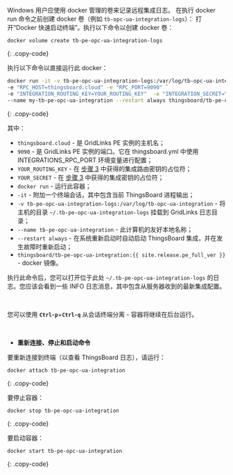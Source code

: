 Windows 用户应使用 docker 管理的卷来记录远程集成日志。
在执行 docker run 命令之前创建 docker 卷（例如 `tb-opc-ua-integration-logs`）：
打开“Docker 快速启动终端”。执行以下命令以创建 docker 卷：

``` 
docker volume create tb-pe-opc-ua-integration-logs
```
{: .copy-code}

执行以下命令以直接运行此 docker：

```bash
docker run -it -v tb-pe-opc-ua-integration-logs:/var/log/tb-opc-ua-integration `
-e "RPC_HOST=thingsboard.cloud" -e "RPC_PORT=9090" `
-e "INTEGRATION_ROUTING_KEY=YOUR_ROUTING_KEY"  -e "INTEGRATION_SECRET=YOUR_SECRET" `
--name my-tb-pe-opc-ua-integration --restart always thingsboard/tb-pe-opc-ua-integration:{{ site.release.pe_full_ver }}
```
{: .copy-code}

其中：

- `thingsboard.cloud` - 是 GridLinks PE 实例的主机名；
- `9090` - 是 GridLinks PE 实例的端口。它在 thingsboard.yml 中使用 INTEGRATIONS_RPC_PORT 环境变量进行配置；
- `YOUR_ROUTING_KEY` - 在 [步骤 3](/docs/user-guide/integrations/remote-integrations/#step-3-save-remote-integration-credentials) 中获得的集成路由密钥的占位符；
- `YOUR_SECRET` - 在 [步骤 3](/docs/user-guide/integrations/remote-integrations/#step-3-save-remote-integration-credentials) 中获得的集成密钥的占位符；
- `docker run` - 运行此容器；
- `-it` - 附加一个终端会话，其中包含当前 ThingsBoard 进程输出；
- `-v tb-pe-opc-ua-integration-logs:/var/log/tb-opc-ua-integration` - 将主机的目录 `~/.tb-pe-opc-ua-integration-logs` 挂载到 GridLinks 日志目录；
- `--name tb-pe-opc-ua-integration` - 此计算机的友好本地名称；
- `--restart always` - 在系统重新启动时自动启动 ThingsBoard 集成，并在发生故障时重新启动；
- `thingsboard/tb-pe-opc-ua-integration:{{ site.release.pe_full_ver }}` - docker 镜像。

执行此命令后，您可以打开位于此处 `~/.tb-pe-opc-ua-integration-logs` 的日志。您应该会看到一些 INFO 日志消息，其中包含从服务器收到的最新集成配置。

<br>

您可以使用 **`Ctrl-p`**+**`Ctrl-q`** 从会话终端分离 - 容器将继续在后台运行。

<br>

- **重新连接、停止和启动命令**

要重新连接到终端（以查看 ThingsBoard 日志），请运行：

```
docker attach tb-pe-opc-ua-integration
```
{: .copy-code}

要停止容器：

```
docker stop tb-pe-opc-ua-integration
```
{: .copy-code}

要启动容器：

```
docker start tb-pe-opc-ua-integration
```
{: .copy-code}